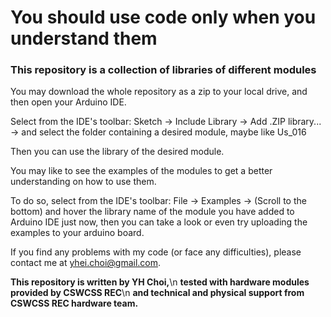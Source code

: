 # You should use code only when you understand them

### This repository is a collection of libraries of different modules

You may download the whole repository as a zip to your local drive, and then open your Arduino IDE.

Select from the IDE's toolbar: Sketch -> Include Library -> Add .ZIP library... -> and select the folder containing a desired module, maybe like Us_016



Then you can use the library of the desired module.

You may like to see the examples of the modules to get a better understanding on how to use them.

To do so, select from the IDE's toolbar: File -> Examples -> (Scroll to the bottom) and hover the library name of the module you have added to Arduino IDE just now, then you can take a look or even try uploading the examples to your arduino board.



If you find any problems with my code (or face any difficulties), please contact me at yhei.choi@gmail.com.

**This repository is written by YH Choi,**\n
**tested with hardware modules provided by CSWCSS REC**\n
**and technical and physical support from CSWCSS REC hardware team.**